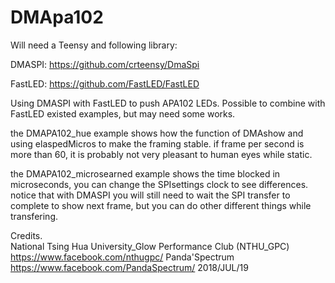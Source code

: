 # DMApa102
Will need a Teensy and following library:

DMASPI: https://github.com/crteensy/DmaSpi

FastLED: https://github.com/FastLED/FastLED

Using DMASPI with FastLED to push APA102 LEDs.
Possible to combine with FastLED existed examples, but may need some works.

the DMAPA102_hue example shows how the function of DMAshow and using elaspedMicros to make the framing stable.
if frame per second is more than 60, it is probably not very pleasant to human eyes while static.

the DMAPA102_microsearned example shows the time blocked in microseconds, you can change the SPIsettings clock to see differences.
notice that with DMASPI you will still need to wait the SPI transfer to complete to show next frame, but you can do other different things while transfering.

  Credits.   
  National Tsing Hua University_Glow Performance Club (NTHU_GPC)
  https://www.facebook.com/nthugpc/
  Panda'Spectrum
  https://www.facebook.com/PandaSpectrum/
  2018/JUL/19

